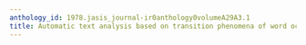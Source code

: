 ```yaml
---
anthology_id: 1978.jasis_journal-ir0anthology0volumeA29A3.1
title: Automatic text analysis based on transition phenomena of word occurrences
---
```

